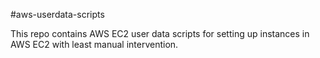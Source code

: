 #aws-userdata-scripts

This repo contains AWS EC2 user data scripts for setting up instances in AWS EC2 with least manual intervention. 


